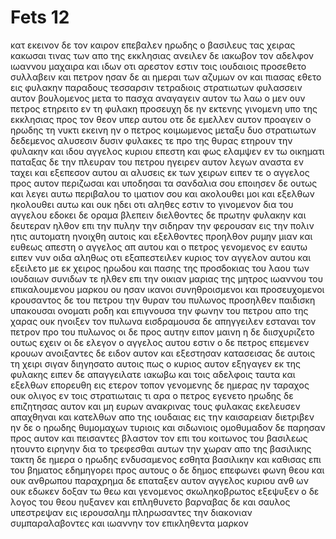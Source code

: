 # Fets 12
κατ εκεινον δε τον καιρον επεβαλεν ηρωδης ο βασιλευς τας χειρας κακωσαι τινας των απο της εκκλησιας
ανειλεν δε ιακωβον τον αδελφον ιωαννου μαχαιρα
και ιδων οτι αρεστον εστιν τοις ιουδαιοις προσεθετο συλλαβειν και πετρον ησαν δε αι ημεραι των αζυμων
ον και πιασας εθετο εις φυλακην παραδους τεσσαρσιν τετραδιοις στρατιωτων φυλασσειν αυτον βουλομενος μετα το πασχα αναγαγειν αυτον τω λαω
ο μεν ουν πετρος ετηρειτο εν τη φυλακη προσευχη δε ην εκτενης γινομενη υπο της εκκλησιας προς τον θεον υπερ αυτου
οτε δε εμελλεν αυτον προαγειν ο ηρωδης τη νυκτι εκεινη ην ο πετρος κοιμωμενος μεταξυ δυο στρατιωτων δεδεμενος αλυσεσιν δυσιν φυλακες τε προ της θυρας ετηρουν την φυλακην
και ιδου αγγελος κυριου επεστη και φως ελαμψεν εν τω οικηματι παταξας δε την πλευραν του πετρου ηγειρεν αυτον λεγων αναστα εν ταχει και εξεπεσον αυτου αι αλυσεις εκ των χειρων
ειπεν τε ο αγγελος προς αυτον περιζωσαι και υποδησαι τα σανδαλια σου εποιησεν δε ουτως και λεγει αυτω περιβαλου το ιματιον σου και ακολουθει μοι
και εξελθων ηκολουθει αυτω και ουκ ηδει οτι αληθες εστιν το γινομενον δια του αγγελου εδοκει δε οραμα βλεπειν
διελθοντες δε πρωτην φυλακην και δευτεραν ηλθον επι την πυλην την σιδηραν την φερουσαν εις την πολιν ητις αυτοματη ηνοιχθη αυτοις και εξελθοντες προηλθον ρυμην μιαν και ευθεως απεστη ο αγγελος απ αυτου
και ο πετρος γενομενος εν εαυτω ειπεν νυν οιδα αληθως οτι εξαπεστειλεν κυριος τον αγγελον αυτου και εξειλετο με εκ χειρος ηρωδου και πασης της προσδοκιας του λαου των ιουδαιων
συνιδων τε ηλθεν επι την οικιαν μαριας της μητρος ιωαννου του επικαλουμενου μαρκου ου ησαν ικανοι συνηθροισμενοι και προσευχομενοι 
κρουσαντος δε του πετρου την θυραν του πυλωνος προσηλθεν παιδισκη υπακουσαι ονοματι ροδη
και επιγνουσα την φωνην του πετρου απο της χαρας ουκ ηνοιξεν τον πυλωνα εισδραμουσα δε απηγγειλεν εσταναι τον πετρον προ του πυλωνος
οι δε προς αυτην ειπον μαινη η δε διισχυριζετο ουτως εχειν οι δε ελεγον ο αγγελος αυτου εστιν
ο δε πετρος επεμενεν κρουων ανοιξαντες δε ειδον αυτον και εξεστησαν 
κατασεισας δε αυτοις τη χειρι σιγαν διηγησατο αυτοις πως ο κυριος αυτον εξηγαγεν εκ της φυλακης ειπεν δε απαγγειλατε ιακωβω και τοις αδελφοις ταυτα και εξελθων επορευθη εις ετερον τοπον
γενομενης δε ημερας ην ταραχος ουκ ολιγος εν τοις στρατιωταις τι αρα ο πετρος εγενετο
ηρωδης δε επιζητησας αυτον και μη ευρων ανακρινας τους φυλακας εκελευσεν απαχθηναι και κατελθων απο της ιουδαιας εις την καισαρειαν διετριβεν
ην δε ο ηρωδης θυμομαχων τυριοις και σιδωνιοις ομοθυμαδον δε παρησαν προς αυτον και πεισαντες βλαστον τον επι του κοιτωνος του βασιλεως ητουντο ειρηνην δια το τρεφεσθαι αυτων την χωραν απο της βασιλικης
τακτη δε ημερα ο ηρωδης ενδυσαμενος εσθητα βασιλικην και καθισας επι του βηματος εδημηγορει προς αυτους
ο δε δημος επεφωνει φωνη θεου και ουκ ανθρωπου
παραχρημα δε επαταξεν αυτον αγγελος κυριου ανθ ων ουκ εδωκεν δοξαν τω θεω και γενομενος σκωληκοβρωτος εξεψυξεν
ο δε λογος του θεου ηυξανεν και επληθυνετο
βαρναβας δε και σαυλος υπεστρεψαν εις ιερουσαλημ πληρωσαντες την διακονιαν συμπαραλαβοντες και ιωαννην τον επικληθεντα μαρκον
